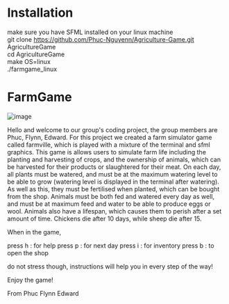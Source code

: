 # Installation
make sure you have SFML installed on your linux machine  
git clone https://github.com/Phuc-Nguyenn/Agriculture-Game.git AgricultureGame  
cd AgricultureGame  
make OS=linux  
./farmgame_linux 



# FarmGame
![image](https://github.com/Phuc-Nguyenn/Agriculture-Game/assets/109639512/17936630-e743-47ae-94b3-2b6ddc4b9e15)

Hello and welcome to our group's coding project, the group members are Phuc, Flynn, Edward.
For this project we created a farm simulator game called farmville, which is played with a mixture of the terminal and sfml
graphics. This game is allows users to simulate farm life including the planting and harvesting of crops, and the 
ownership of animals, which can be harvested for their products or slaughtered for their meat. On each day, 
all plants must be watered, and must be at the maximum watering level to be able to grow (watering level is displayed in the
terminal after watering). As well as this, they must be fertilised when planted, which can be bought from the shop. Animals 
must be both fed and watered every day as well, and must be at maximum feed and water to be able to produce eggs or wool.
Animals also have a lifespan, which causes them to perish after a set amount of time. Chickens die after 10 days, while sheep die after 15.

When in the game,

press h : for help
press p : for next day
press i : for inventory
press b : to open the shop

do not stress though, instructions will help you in every step of the way!

Enjoy the game!

From Phuc Flynn Edward
